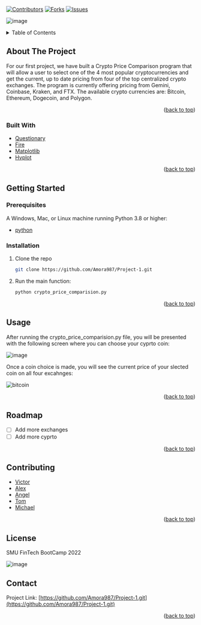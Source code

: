 <div id="top"></div>
<!--



<!-- PROJECT SHIELDS -->
<!--
*** I'm using markdown "reference style" links for readability.
*** Reference links are enclosed in brackets [ ] instead of parentheses ( ).
*** See the bottom of this document for the declaration of the reference variables
*** for contributors-url, forks-url, etc. This is an optional, concise syntax you may use.
*** https://www.markdownguide.org/basic-syntax/#reference-style-links
-->
[![Contributors][contributors-shield]][contributors-url]
[![Forks][forks-shield]][forks-url]
[![Issues][issues-shield]][issues-url]

![image](https://user-images.githubusercontent.com/73894280/155249481-167017a4-6d9e-4083-b8c5-8e6873a07e07.png)


<!-- TABLE OF CONTENTS -->
<details>
  <summary>Table of Contents</summary>
  <ol>
    <li>
      <a href="#about-the-project">About The Project</a>
      <ul>
        <li><a href="#built-with">Built With</a></li>
      </ul>
    </li>
    <li>
      <a href="#getting-started">Getting Started</a>
      <ul>
        <li><a href="#prerequisites">Prerequisites</a></li>
        <li><a href="#installation">Installation</a></li>
      </ul>
    </li>
    <li><a href="#usage">Usage</a></li>
    <li><a href="#roadmap">Roadmap</a></li>
    <li><a href="#contributing">Contributing</a></li>
    <li><a href="#license">License</a></li>
    <li><a href="#contact">Contact</a></li>
     </ol>
</details>



<!-- ABOUT THE PROJECT -->
## About The Project

For our first project, we have built a Crypto Price Comparison program that will allow a user to select one of the 4 most popular cryptocurrencies and get the current, up to date pricing from four of the top centralized crypto exchanges.  The program is currently offering pricing from Gemini, Coinbase, Kraken, and FTX.  The available crypto currencies are:  Bitcoin, Ethereum, Dogecoin, and Polygon. 

<p align="right">(<a href="#top">back to top</a>)</p>



### Built With

* [Questionary](https://pypi.org/project/questionary/)
* [Fire](https://pypi.org/project/fire/)
* [Matplotlib](https://pypi.org/project/matplotlib/)
* [Hvplot](https://pypi.org/project/hvplot/)


<p align="right">(<a href="#top">back to top</a>)</p>



<!-- GETTING STARTED -->
## Getting Started

### Prerequisites

A Windows, Mac, or Linux machine running Python 3.8 or higher: 

* [python](https://www.python.org/downloads/) 


### Installation

1. Clone the repo
   ```sh
   git clone https://github.com/Amora987/Project-1.git
   ```
2. Run the main function: 
   ```sh
   python crypto_price_comparision.py
   ```

<p align="right">(<a href="#top">back to top</a>)</p>



<!-- USAGE EXAMPLES -->
## Usage

After running the crypto_price_comparision.py file, you will be presented with the following screen where you can choose your cyprto coin: 

![image](https://user-images.githubusercontent.com/73894280/155249646-5f6a5a1b-f368-45bf-b323-4f59fd0a83b9.png)




Once a coin choice is made, you will see the current price of your slected coin on all four excahnges: 

![bitcoin](https://user-images.githubusercontent.com/73894280/155251744-7f6bb775-621a-4cd4-8051-5a38681bd80e.PNG)


<p align="right">(<a href="#top">back to top</a>)</p>



<!-- ROADMAP -->
## Roadmap

- [ ] Add more exchanges
- [ ] Add more cyprto 

<p align="right">(<a href="#top">back to top</a>)</p>



<!-- CONTRIBUTING -->
## Contributing

* [Victor](https://github.com/victorxdang)
* [Alex](https://github.com/Amora987)
* [Angel](https://github.com/AngelR0)
* [Tom](https://github.com/beowulf888)
* [Michael](https://nextjs.org/)


<p align="right">(<a href="#top">back to top</a>)</p>



<!-- LICENSE -->
## License

SMU FinTech BootCamp 2022

![image](https://user-images.githubusercontent.com/73894280/155252975-944a85fd-2186-4499-8043-2552b660078f.png)



<!-- CONTACT -->
## Contact


Project Link: [https://github.com/Amora987/Project-1.git](https://github.com/Amora987/Project-1.git)

<p align="right">(<a href="#top">back to top</a>)</p>




<!-- MARKDOWN LINKS & IMAGES -->
<!-- https://www.markdownguide.org/basic-syntax/#reference-style-links -->
[contributors-shield]: https://img.shields.io/github/contributors/github_username/repo_name.svg?style=for-the-badge
[contributors-url]: https://github.com/Amora987/Project-1/graphs/contributors
[forks-shield]: https://img.shields.io/github/forks/github_username/repo_name.svg?style=for-the-badge
[forks-url]: https://github.com/Amora987/Project-1/network/members
[stars-shield]: https://img.shields.io/github/stars/github_username/repo_name.svg?style=for-the-badge
[stars-url]: https://github.com/github_username/repo_name/stargazers
[issues-shield]: https://img.shields.io/github/issues/github_username/repo_name.svg?style=for-the-badge
[issues-url]: https://github.com/github_username/repo_name/issues
[license-shield]: https://img.shields.io/github/license/github_username/repo_name.svg?style=for-the-badge
[license-url]: https://github.com/github_username/repo_name/blob/master/LICENSE.txt
[linkedin-shield]: https://img.shields.io/badge/-LinkedIn-black.svg?style=for-the-badge&logo=linkedin&colorB=555
[linkedin-url]: https://linkedin.com/in/linkedin_username
[product-screenshot]: images/screenshot.png
